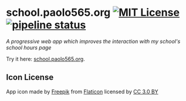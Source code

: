 # school.paolo565.org [![MIT License][licensebardge]](LICENSE) [![pipeline status][gitlabbadge]][gitlab]
_A progressive web app which improves the interaction with my school's school hours page_

Try it here: [school.paolo565.org][website].

## Icon License
App icon made by [Freepik][freepik] from
[Flaticon][flaticon] licensed by [CC 3.0 BY][cc]

[licensebardge]: https://img.shields.io/github/license/paolobarbolini/school.paolo565.org.svg?maxAge=2592000
[website]: https://school.paolo565.org
[freepik]: https://www.freepik.com
[flaticon]: https://www.flaticon.com
[cc]: http://creativecommons.org/licenses/by/3.0/
[gitlab]: https://gitlab.com/paolobarbolini/school.paolo565.org
[gitlabbadge]: https://gitlab.com/paolobarbolini/school.paolo565.org/badges/v2/pipeline.svg
